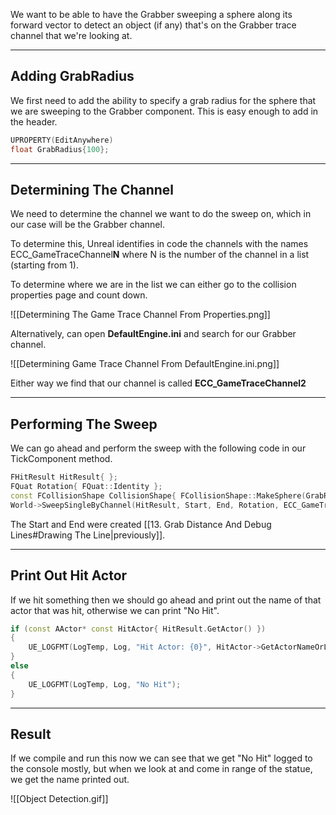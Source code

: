 We want to be able to have the Grabber sweeping a sphere along its forward vector to detect an object (if any) that's on the Grabber trace channel that we're looking at.

---
## Adding GrabRadius

We first need to add the ability to specify a grab radius for the sphere that we are sweeping to the Grabber component. This is easy enough to add in the header.

```cpp
UPROPERTY(EditAnywhere)
float GrabRadius{100};
```

---
## Determining The Channel

We need to determine the channel we want to do the sweep on, which in our case will be the Grabber channel. 

To determine this, Unreal identifies in code the channels with the names ECC_GameTraceChannel**N** where N is the number of the channel in a list (starting from 1).

To determine where we are in the list we can either go to the collision properties page and count down.

![[Determining The Game Trace Channel From Properties.png]]

Alternatively, can open **DefaultEngine.ini** and search for our Grabber channel.

![[Determining Game Trace Channel From DefaultEngine.ini.png]]

Either way we find that our channel is called **ECC_GameTraceChannel2**

---
## Performing The Sweep

We can go ahead and perform the sweep with the following code in our TickComponent method.

```cpp
FHitResult HitResult{ };
FQuat Rotation{ FQuat::Identity };
const FCollisionShape CollisionShape{ FCollisionShape::MakeSphere(GrabRadius) };
World->SweepSingleByChannel(HitResult, Start, End, Rotation, ECC_GameTraceChannel2, CollisionShape);
```

The Start and End were created [[13. Grab Distance And Debug Lines#Drawing The Line|previously]].

---
## Print Out Hit Actor

If we hit something then we should go ahead and print out the name of that actor that was hit, otherwise we can print "No Hit".

```cpp
if (const AActor* const HitActor{ HitResult.GetActor() })
{
	UE_LOGFMT(LogTemp, Log, "Hit Actor: {0}", HitActor->GetActorNameOrLabel());
}
else
{
	UE_LOGFMT(LogTemp, Log, "No Hit");
}
```

---
## Result

If we compile and run this now we can see that we get "No Hit" logged to the console mostly, but when we look at and come in range of the statue, we get the name printed out.

![[Object Detection.gif]]
